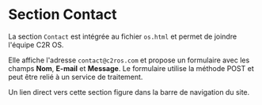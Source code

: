 # Section Contact

La section `Contact` est intégrée au fichier `os.html` et permet de joindre l'équipe C2R OS.

Elle affiche l'adresse `contact@c2ros.com` et propose un formulaire avec les champs **Nom**, **E-mail** et **Message**. Le formulaire utilise la méthode POST et peut être relié à un service de traitement.

Un lien direct vers cette section figure dans la barre de navigation du site.
